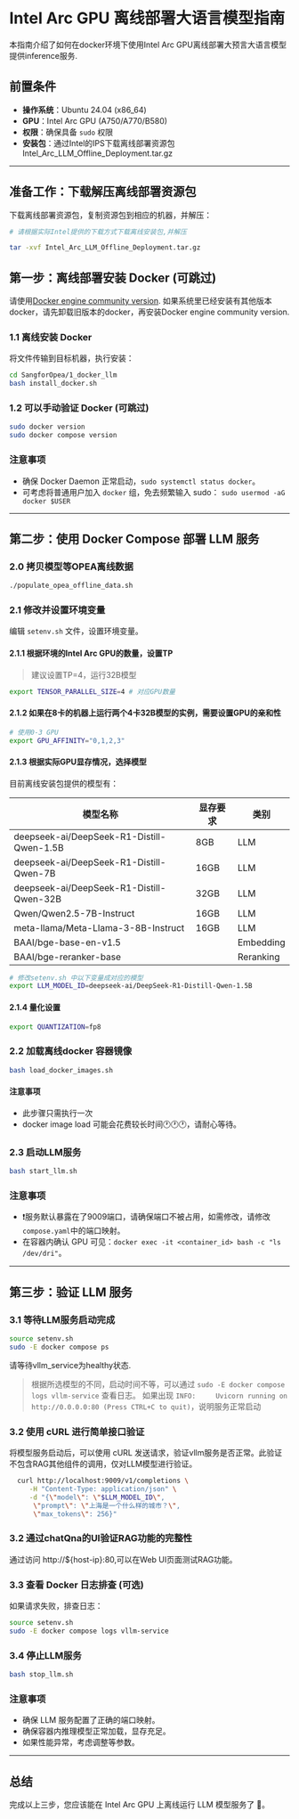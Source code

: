 # Intel Arc GPU 离线部署大语言模型指南

本指南介绍了如何在docker环境下使用Intel Arc GPU离线部署大预言大语言模型提供inference服务.

## 前置条件

- **操作系统**：Ubuntu 24.04 (x86_64)
- **GPU**：Intel Arc GPU (A750/A770/B580)
- **权限**：确保具备 `sudo` 权限
- **安装包**：通过Intel的IPS下载离线部署资源包 Intel_Arc_LLM_Offline_Deployment.tar.gz

---

## **准备工作：下载解压离线部署资源包**

下载离线部署资源包，复制资源包到相应的机器，并解压：

```bash
# 请根据实际Intel提供的下载方式下载离线安装包,并解压

tar -xvf Intel_Arc_LLM_Offline_Deployment.tar.gz

```

## **第一步：离线部署安装 Docker** (可跳过)

请使用[Docker engine community version](https://docs.docker.com/engine/install). 如果系统里已经安装有其他版本docker，请先卸载旧版本的docker，再安装Docker engine community version.

### 1.1 离线安装 Docker

将文件传输到目标机器，执行安装：

```bash
cd SangforOpea/1_docker_llm
bash install_docker.sh
```

### 1.2 可以手动验证 Docker (可跳过)

```bash
sudo docker version
sudo docker compose version
```

### **注意事项**

- 确保 Docker Daemon 正常启动，`sudo systemctl status docker`。
- 可考虑将普通用户加入 `docker` 组，免去频繁输入 sudo： `sudo usermod -aG docker $USER`

---

## **第二步：使用 Docker Compose 部署 LLM 服务**

### 2.0 拷贝模型等OPEA离线数据

```bash
./populate_opea_offline_data.sh
```

### 2.1 修改并设置环境变量

编辑 `setenv.sh` 文件，设置环境变量。

#### 2.1.1 根据环境的Intel Arc GPU的数量，设置TP

> 建议设置TP=4，运行32B模型

```bash
export TENSOR_PARALLEL_SIZE=4 # 对应GPU数量
```
#### 2.1.2 如果在8卡的机器上运行两个4卡32B模型的实例，需要设置GPU的亲和性

```bash
# 使用0-3 GPU
export GPU_AFFINITY="0,1,2,3"
```

#### 2.1.3 根据实际GPU显存情况，选择模型

目前离线安装包提供的模型有：

| 模型名称                                      | 显存要求 | 类别        |
|-------------------------------------------|------|-----------|
| deepseek-ai/DeepSeek-R1-Distill-Qwen-1.5B | 8GB  | LLM       |
| deepseek-ai/DeepSeek-R1-Distill-Qwen-7B   | 16GB | LLM       |
| deepseek-ai/DeepSeek-R1-Distill-Qwen-32B  | 32GB | LLM       |
| Qwen/Qwen2.5-7B-Instruct                  | 16GB | LLM       |
| meta-llama/Meta-Llama-3-8B-Instruct       | 16GB | LLM       |
| BAAI/bge-base-en-v1.5                     |      | Embedding |
| BAAI/bge-reranker-base                    |      | Reranking |

```bash
# 修改setenv.sh 中以下变量成对应的模型
export LLM_MODEL_ID=deepseek-ai/DeepSeek-R1-Distill-Qwen-1.5B
```

#### 2.1.4 量化设置

```sh
export QUANTIZATION=fp8
```

### 2.2 加载离线docker 容器镜像

```bash
bash load_docker_images.sh
```

#### **注意事项**
- 此步骤只需执行一次
- docker image load 可能会花费较长时间🕐🕐🕐，请耐心等待。


### 2.3 启动LLM服务

```bash
bash start_llm.sh
```

### **注意事项**

- ❗️服务默认暴露在了9009端口，请确保端口不被占用，如需修改，请修改`compose.yaml`中的端口映射。
- 在容器内确认 GPU 可见：`docker exec -it <container_id> bash -c "ls /dev/dri"`。

---

## **第三步：验证 LLM 服务**

### 3.1 等待LLM服务启动完成

```bash
source setenv.sh
sudo -E docker compose ps
```

请等待vllm_service为healthy状态.

> 根据所选模型的不同，启动时间不等，可以通过 `sudo -E docker compose logs vllm-service` 查看日志。
> 如果出现 `INFO:     Uvicorn running on http://0.0.0.0:80 (Press CTRL+C to quit)`，说明服务正常启动

### 3.2 使用 cURL 进行简单接口验证

将模型服务启动后，可以使用 cURL 发送请求，验证vllm服务是否正常。此验证不包含RAG其他组件的调用，仅对LLM模型进行验证。


```bash
  curl http://localhost:9009/v1/completions \
     -H "Content-Type: application/json" \
     -d "{\"model\": \"$LLM_MODEL_ID\",
      \"prompt\": \"上海是一个什么样的城市？\", 
      \"max_tokens\": 256}"
```

### 3.2 通过chatQna的UI验证RAG功能的完整性

通过访问 http://${host-ip}:80,可以在Web UI页面测试RAG功能。



### 3.3 查看 Docker 日志排查 (可选)

如果请求失败，排查日志：

```bash
source setenv.sh
sudo -E docker compose logs vllm-service
```

### 3.4 停止LLM服务

```bash
bash stop_llm.sh
```

### **注意事项**

- 确保 LLM 服务配置了正确的端口映射。
- 确保容器内推理模型正常加载，显存充足。
- 如果性能异常，考虑调整等参数。

---

## **总结**

完成以上三步，您应该能在 Intel Arc GPU 上离线运行 LLM 模型服务了 🎉。



